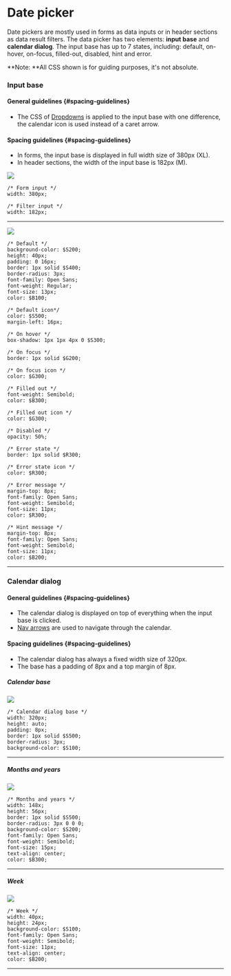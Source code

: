 # Date picker

Date pickers are mostly used in forms as data inputs or in header sections as data result filters. The data picker has two elements: **input base** and **calendar dialog**. The input base has up to 7 states, including: default, on-hover, on-focus, filled-out, disabled, hint and error.

**Note: **All CSS shown is for guiding purposes, it's not absolute.

### Input base

#### General guidelines {#spacing-guidelines}

* The CSS of [Dropdowns](//atoms/dropdowns.html) is applied to the input base with one difference, the calendar icon is used instead of a caret arrow.

#### Spacing guidelines {#spacing-guidelines}

* In forms, the input base is displayed in full width size of 380px \(XL\).
* In header sections, the width of the input base is 182px \(M\).

![](/assets/molecules/data-picker-input-base-sizing.png)

```
/* Form input */
width: 380px;

/* Filter input */
width: 182px;
```

---

![](/assets/molecules/data-picker-input-base-states.png)

```
/* Default */
background-color: $S200;
height: 40px;
padding: 0 16px;
border: 1px solid $S400;
border-radius: 3px;
font-family: Open Sans;
font-weight: Regular;
font-size: 13px;
color: $B100;

/* Default icon*/
color: $S500;
margin-left: 16px;

/* On hover */
box-shadow: 1px 1px 4px 0 $S300;

/* On focus */
border: 1px solid $G200;

/* On focus icon */
color: $G300;

/* Filled out */
font-weight: Semibold;
color: $B300;

/* Filled out icon */
color: $G300;

/* Disabled */
opacity: 50%;

/* Error state */
border: 1px solid $R300;

/* Error state icon */
color: $R300;

/* Error message */
margin-top: 8px;
font-family: Open Sans;
font-weight: Semibold;
font-size: 11px;
color: $R300;

/* Hint message */
margin-top: 8px;
font-family: Open Sans;
font-weight: Semibold;
font-size: 11px;
color: $B200;
```

---

### Calendar dialog

#### General guidelines {#spacing-guidelines}

* The calendar dialog is displayed on top of everything when the input base is clicked.
* [Nav arrows](#) are used to navigate through the calendar.

#### Spacing guidelines {#spacing-guidelines}

* The calendar dialog has always a fixed width size of 320px.
* The base has a padding of 8px and a top margin of 8px.

##### Calendar base

![](/assets/molecules/data-picker-calendar-base.png)

```
/* Calendar dialog base */
width: 320px;
height: auto;
padding: 8px;
border: 1px solid $S500;
border-radius: 3px;
background-color: $S100;
```

---

##### Months and years

![](/assets/molecules/data-picker-calendar-months-and-years.png)

```
/* Months and years */
width: 148x;
height: 56px;
border: 1px solid $S500;
border-radius: 3px 0 0 0;
background-color: $S200;
font-family: Open Sans;
font-weight: Semibold;
font-size: 15px;
text-align: center;
color: $B300;
```

---

##### Week

![](/assets/molecules/data-picker-calendar-week.png)

```
/* Week */
width: 40px;
height: 24px;
background-color: $S100;
font-family: Open Sans;
font-weight: Semibold;
font-size: 11px;
text-align: center;
color: $B200;
```

---



